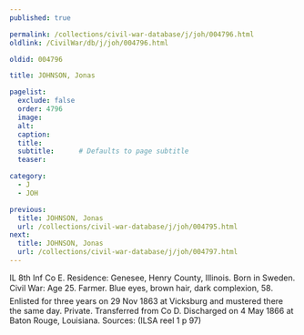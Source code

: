 ```yaml
---
published: true

permalink: /collections/civil-war-database/j/joh/004796.html
oldlink: /CivilWar/db/j/joh/004796.html

oldid: 004796

title: JOHNSON, Jonas

pagelist:
  exclude: false
  order: 4796
  image: 
  alt:
  caption:
  title:
  subtitle:      # Defaults to page subtitle
  teaser:

category: 
  - J 
  - JOH

previous:
  title: JOHNSON, Jonas
  url: /collections/civil-war-database/j/joh/004795.html  
next:
  title: JOHNSON, Jonas
  url: /collections/civil-war-database/j/joh/004797.html   
---
```

IL 8th Inf Co E. Residence: Genesee, Henry County, Illinois. Born in Sweden. Civil War: Age 25. Farmer. Blue eyes, brown hair, dark complexion, 5&#146;8&#148;. Enlisted for three years on 29 Nov 1863 at Vicksburg and mustered there the same day. Private. Transferred from Co D. Discharged on 4 May 1866 at Baton Rouge, Louisiana. Sources: (ILSA reel 1 p 97)